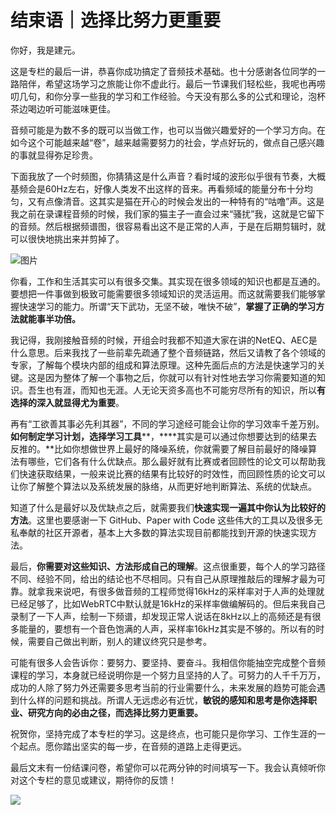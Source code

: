 # 结束语｜选择比努力更重要

你好，我是建元。

这是专栏的最后一讲，恭喜你成功搞定了音频技术基础。也十分感谢各位同学的一路陪伴，希望这场学习之旅能让你不虚此行。最后一节课我们轻松些，我呢也再唠叨几句，和你分享一些我的学习和工作经验。今天没有那么多的公式和理论，泡杯茶边喝边听可能滋味更佳。

音频可能是为数不多的既可以当做工作，也可以当做兴趣爱好的一个学习方向。在如今这个可能越来越“卷”，越来越需要努力的社会，学点好玩的，做点自己感兴趣的事就显得弥足珍贵。

下面我放了一个时频图，你猜猜这是什么声音？看时域的波形似乎很有节奏，大概基频会是60Hz左右，好像人类发不出这样的音来。再看频域的能量分布十分均匀，又有点像清音。这其实是猫在开心的时候会发出的一种特有的“咕噜”声。这是我之前在录课程音频的时候，我们家的猫主子一直会过来“骚扰”我，这就是它留下的音频。然后根据频谱图，很容易看出这不是正常的人声，于是在后期剪辑时，就可以很快地挑出来并剪掉了。

![图片](<https://static001.geekbang.org/resource/image/bc/78/bc247c2771e1fff6f02635657895fa78.png?wh=776x752> "图1 猫咕噜的时频图")

你看，工作和生活其实可以有很多交集。其实现在很多领域的知识也都是互通的。要想把一件事做到极致可能需要很多领域知识的灵活运用。而这就需要我们能够掌握快速学习的能力。所谓“天下武功，无坚不破，唯快不破”，**掌握了正确的学习方法就能事半功倍。**

<!-- [[[read_end]]] -->

我记得，我刚接触音频的时候，开组会时我都不知道大家在讲的NetEQ、AEC是什么意思。后来我找了一些前辈先疏通了整个音频链路，然后又请教了各个领域的专家，了解每个模块内部的组成和算法原理。这种先面后点的方法是快速学习的关键。这是因为整体了解一个事物之后，你就可以有针对性地去学习你需要知道的知识。吾生也有涯，而知也无涯。人无论天资多高也不可能穷尽所有的知识，所以**有选择的深入就显得尤为重要**。

再有“工欲善其事必先利其器”，不同的学习途经可能会让你的学习效率千差万别。**如何制定学习计划，选择学习工具****，****其实是可以通过你想要达到的结果去反推的。**比如你想做世界上最好的降噪系统，你就需要了解目前最好的降噪算法有哪些，它们各有什么优缺点。那么最好就有比赛或者回顾性的论文可以帮助我们快速获取结果，一般来说比赛的结果有比较好的时效性，而回顾性质的论文可以让你了解整个算法以及系统发展的脉络，从而更好地判断算法、系统的优缺点。

知道了什么是最好以及优缺点之后，就需要我们**快速实现一遍其中你认为比较好的方法**。这里也要感谢一下 GitHub、Paper with Code 这些伟大的工具以及很多无私奉献的社区开源者，基本上大多数的算法实现目前都能找到开源的快速实现方法。

最后，**你需要对这些知识、方法形成自己的理解**。这点很重要，每个人的学习路径不同、经验不同，给出的结论也不尽相同。只有自己从原理推敲后的理解才最为可靠。就拿我来说吧，有很多做音频的工程师觉得16kHz的采样率对于人声的处理就已经足够了，比如WebRTC中默认就是16kHz的采样率做编解码的。但后来我自己录制了一下人声，绘制一下频谱，却发现正常人说话在8kHz以上的高频还是有很多能量的，要想有一个音色饱满的人声，采样率16kHz其实是不够的。所以有的时候，需要自己做出判断，别人的建议终究只是参考。

可能有很多人会告诉你：要努力、要坚持、要奋斗。我相信你能抽空完成整个音频课程的学习，本身就已经说明你是一个努力且坚持的人了。可努力的人千千万万，成功的人除了努力外还需要多思考当前的行业需要什么，未来发展的趋势可能会遇到什么样的问题和挑战。所谓人无远虑必有近忧，**敏锐的感知和思考是你选择职业、研究方向的必由之径，而选择比努力更重要。**

祝贺你，坚持完成了本专栏的学习。这是终点，也可能只是你学习、工作生涯的一个起点。愿你踏出坚实的每一步，在音频的道路上走得更远。

最后文末有一份结课问卷，希望你可以花两分钟的时间填写一下。我会认真倾听你对这个专栏的意见或建议，期待你的反馈！

[![](<https://static001.geekbang.org/resource/image/b7/d1/b7b085d00f849cc26aca779117f6a2d1.jpg?wh=1142x801>)](<https://jinshuju.net/f/ULbKTs>)

